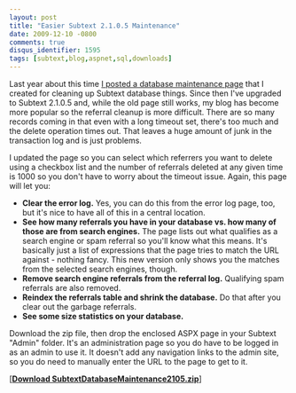 ```yaml
---
layout: post
title: "Easier Subtext 2.1.0.5 Maintenance"
date: 2009-12-10 -0800
comments: true
disqus_identifier: 1595
tags: [subtext,blog,aspnet,sql,downloads]
---
```

Last year about this time [I posted a database maintenance
page](/archive/2008/12/05/easier-subtext-1.9.5b-database-maintenance.aspx)
that I created for cleaning up Subtext database things. Since then I've
upgraded to Subtext 2.1.0.5 and, while the old page still works, my blog
has become more popular so the referral cleanup is more difficult. There
are so many records coming in that even with a long timeout set, there's
too much and the delete operation times out. That leaves a huge amount
of junk in the transaction log and is just problems.

I updated the page so you can select which referrers you want to delete
using a checkbox list and the number of referrals deleted at any given
time is 1000 so you don't have to worry about the timeout issue. Again,
this page will let you:

- **Clear the error log.** Yes, you can do this from the error log
    page, too, but it's nice to have all of this in a central location.
- **See how many referrals you have in your database vs. how many of
    those are from search engines.** The page lists out what qualifies
    as a search engine or spam referral so you'll know what this means.
    It's basically just a list of expressions that the page tries to
    match the URL against - nothing fancy. This new version only shows
    you the matches from the selected search engines, though.
- **Remove search engine referrals from the referral log.** Qualifying
    spam referrals are also removed.
- **Reindex the referrals table and shrink the database.** Do that
    after you clear out the garbage referrals.
- **See some size statistics on your database.**

Download the zip file, then drop the enclosed ASPX page in your Subtext
"Admin" folder. It's an administration page so you do have to be logged
in as an admin to use it. It doesn't add any navigation links to the
admin site, so you do need to manually enter the URL to the page to get
to it.

[[**Download
SubtextDatabaseMaintenance2105.zip**](https://gist.github.com/tillig/73b0d5c676189f9d70dce65ba44ca9d1/archive/833a2d830ea1f7884b39876df5313e2bab2bc1f7.zip)]
